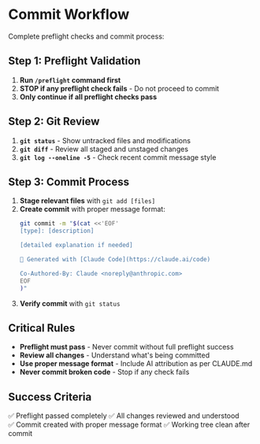 # Commit Workflow

Complete preflight checks and commit process:

## Step 1: Preflight Validation

1. **Run `/preflight` command first**
2. **STOP if any preflight check fails** - Do not proceed to commit
3. **Only continue if all preflight checks pass**

## Step 2: Git Review

1. **`git status`** - Show untracked files and modifications
2. **`git diff`** - Review all staged and unstaged changes
3. **`git log --oneline -5`** - Check recent commit message style

## Step 3: Commit Process

1. **Stage relevant files** with `git add [files]`
2. **Create commit** with proper message format:
   ```bash
   git commit -m "$(cat <<'EOF'
   [type]: [description]
   
   [detailed explanation if needed]
   
   🤖 Generated with [Claude Code](https://claude.ai/code)
   
   Co-Authored-By: Claude <noreply@anthropic.com>
   EOF
   )"
   ```
3. **Verify commit** with `git status`

## Critical Rules

- **Preflight must pass** - Never commit without full preflight success
- **Review all changes** - Understand what's being committed
- **Use proper message format** - Include AI attribution as per CLAUDE.md
- **Never commit broken code** - Stop if any check fails

## Success Criteria

✅ Preflight passed completely
✅ All changes reviewed and understood  
✅ Commit created with proper message format
✅ Working tree clean after commit